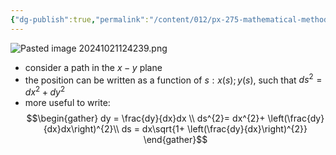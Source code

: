 ```yaml
---
{"dg-publish":true,"permalink":"/content/012/px-275-mathematical-methods/term-1/b-coordinate-systems-and-integration/b2-4-integration/px-275-b2a-1-d-integrals-in-2-d-and-3-d/","noteIcon":"1","created":"2024-11-25T10:50:32.000+00:00","updated":"2024-11-26T10:04:45.768+00:00"}
---
```


![Pasted image 20241021124239.png](/img/user/pics/Pasted%20image%2020241021124239.png)
- consider a path in the $x-y$ plane
- the position can be written as a function of $s: x(s);y(s)$, such that $ds^{2} = dx^{2}+ dy^{2}$
- more useful to write: 
$$\begin{gather}
	  dy = \frac{dy}{dx}dx \\
	  ds^{2}= dx^{2}+ \left(\frac{dy}{dx}dx\right)^{2}\\
	  ds = dx\sqrt{1+ \left(\frac{dy}{dx}\right)^{2}}
\end{gather}$$